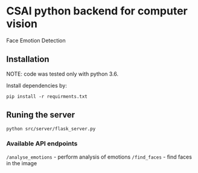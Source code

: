 # CSAI python backend for computer vision
Face Emotion Detection

## Installation
NOTE: code was tested only with python 3.6.

Install dependencies by:

`pip install -r requirments.txt`

## Runing the server
`python src/server/flask_server.py`

### Available API endpoints
`/analyse_emotions` - perform analysis of emotions
`/find_faces` - find faces in the image
